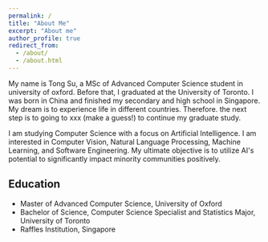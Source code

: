 ```yaml
---
permalink: /
title: "About Me"
excerpt: "About me"
author_profile: true
redirect_from: 
  - /about/
  - /about.html
---
```


My name is Tong Su, a MSc of Advanced Computer Science student in university of oxford. Before that, I graduated at the University of Toronto. I was born in China and finished my secondary and high school in Singapore. My dream is to experience life in different countries. Therefore. the next step is to going to xxx (make a guess!) to continue my graduate study.

I am studying Computer Science with a focus on Artificial Intelligence. I am interested in Computer Vision, Natural Language Processing, Machine Learning, and Software Engineering. My ultimate objective is to utilize AI's potential to significantly impact minority communities positively. 

## Education
* Master of Advanced Computer Science, University of Oxford
* Bachelor of Science, Computer Science Specialist and Statistics Major, University of Toronto
* Raffles Institution, Singapore


